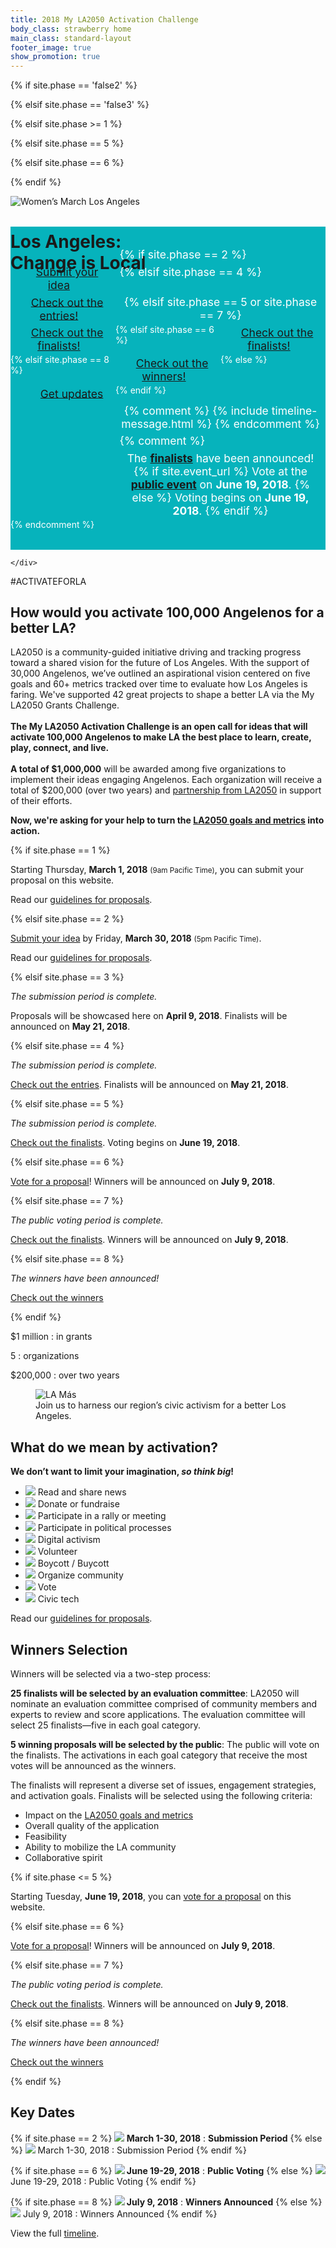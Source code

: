 ```yaml
---
title: 2018 My LA2050 Activation Challenge
body_class: strawberry home
main_class: standard-layout
footer_image: true
show_promotion: true
---
```


<script>
// (function() {
//   var figure = document.document.querySelector('.header-figure');
//   var categories = [
//     'banana',
//     'blueberry',
//     'lime',
//     'strawberry',
//     'live'
//   ];
//   var random = Math.floor(Math.random() * categories.length) + 0;
//   console.log(random);
//   link.setAttribute('href', '/' + categories[random] + '/');
// })();
</script>


<style>
/*.header-figure.has-caption.has-caption-details .caption .details a,
.header-figure.has-caption.has-caption-details .caption .details a strong {
  font-weight: 600;
}*/

.header-figure {
    --primary-color:   rgb(249, 160, 51); /* @tangerine */
    --secondary-color: rgb(237, 59, 136); /* @strawberry */

    --primary-color:   rgb(255, 194, 51); /* @banana */
    --secondary-color: rgb(237, 59, 136); /* @strawberry */

    --primary-color:   rgb(141, 208, 59); /* @lime */
    --secondary-color: rgb(237, 59, 136); /* @strawberry */

    --primary-color:   rgb(237, 59, 136); /* @strawberry */
    /*--primary-color: rgb(255, 59, 118);*/ /* @strawberry-orange */
    --secondary-color: rgb(255, 194, 51); /* @banana */

    --primary-color:   rgb(6, 179, 188); /* @blueberry */
    --secondary-color: rgb(255, 194, 51); /* @banana */
}
.header-figure h1 {

    --primary-color:   rgb(249, 160, 51); /* @tangerine */
    --secondary-color: rgb(237, 59, 136); /* @strawberry */

    --primary-color:   rgb(255, 194, 51); /* @banana */
    --secondary-color: rgb(237, 59, 136); /* @strawberry */

    --primary-color:   rgb(6, 179, 188); /* @blueberry */
    --secondary-color: rgb(255, 194, 51); /* @banana */

    --primary-color:   rgb(141, 208, 59); /* @lime */
    --secondary-color: rgb(237, 59, 136); /* @strawberry */

    --primary-color:   rgb(237, 59, 136); /* @strawberry */
    --primary-color:   rgb(255, 77, 154); /* @strawberry */
    /*--primary-color: rgb(255, 59, 118);*/ /* @strawberry-orange */
    --secondary-color: rgb(255, 194, 51); /* @banana */
}


@media (min-width: 70em) {
/*  body {
    padding-top: 10.5em;
  }
  .header-figure.has-caption.has-caption-details .caption .details {
    position: absolute;
    top: -5.25em;
    left: 0em;
    width: 100%;
    margin: 0;
    box-sizing: border-box;
  }*/
  .header-figure.has-caption.has-caption-details .caption {
    padding-bottom: 2.25em;
  }
/*  .header-figure.has-caption.has-caption-details h1 {
    top: 16.5rem;
    top: calc(16.5vw + 5.25rem);
    left: calc(33.3333% + 2.25rem)
  }*/
  .header-figure.has-caption.has-caption-details img {
    position: relative !important;
    /*top: 5.25em;*/
  }
}
/*@media (min-width: 100em) {
  .header-figure.has-caption.has-caption-details img {
    height: 45vw;
  }
}*/

/*@media (min-width: 70em) {
  .header-figure .caption h1 {
    font-size: 3vmax;
  }
  .header-figure .caption h1 span:first-child {
    display: block;
    font-size: 1.3em
  }
  .header-figure .caption h1 br {
    display: none;
  }
  .header-figure .caption h1 strong {
    font-size: 2.1875em;
    display: block;
  }
  .header-figure .caption h1 span:last-child {
    font-size: 2.1em;
  }
}*/
</style>

{% if site.phase == 'false2' %}
<style>
  .header-figure.has-caption.has-caption-details .caption .details {
    background: rgb(6, 179, 188); /* @blueberry */
    background: rgb(141, 208, 59); /* @lime */
    background: rgb(237, 59, 136); /* @strawberry */
    background: rgb(255, 194, 51); /* @banana */
    margin-top: -6.75em !important;
    padding-top: 2.25em;
    padding-bottom: 2.25em;
  }
/*  .header-figure.has-caption.has-caption-details .caption .details a,
  .header-figure.has-caption.has-caption-details .caption .details strong[style] {
    color: rgb(255, 224, 81) !important;  @bright-banana 
    color: white !important;
  }*/
</style>
{% elsif site.phase == 'false3' %}
<style media="false">
  .header-figure.has-caption.has-caption-details .caption .details {
    background: rgb(6, 179, 188); /* @blueberry */
    background: rgb(141, 208, 59); /* @lime */
    background: rgb(237, 59, 136); /* @strawberry */
  }
  .header-figure.has-caption.has-caption-details .caption .details a,
  .header-figure.has-caption.has-caption-details .caption .details span,
  .header-figure.has-caption.has-caption-details .caption .details strong {
    color: rgb(255, 224, 81) !important; /* @bright-banana */
    color: white !important;
  }
</style>
{% elsif site.phase >= 1 %}
<style>
  .disabled .header-figure.has-caption.has-caption-details .caption .details {
    background: rgb(141, 208, 59); /* @lime */
    background: rgb(237, 59, 136); /* @strawberry */
    background: white;
    background: transparent;
    background: rgb(6, 179, 188); /* @blueberry */
  }
  .disabled .header-figure.has-caption.has-caption-details .caption .details svg,
  .disabled .header-figure.has-caption.has-caption-details .caption .details,
  .disabled .header-figure.has-caption.has-caption-details .caption .details a,
  .disabled .header-figure.has-caption.has-caption-details .caption .details strong,
  .disabled .header-figure.has-caption.has-caption-details .caption .details strong[style] {
    color: rgb(255, 224, 81) !important; /* @bright-banana */
    color: rgb(237, 59, 136) !important; /* @strawberry */
    color: rgb(6, 179, 188) !important; /* @blueberry */
    color: white !important;
  }
  @media (min-width: 70em) {
    .header-figure.has-caption.has-caption-details {
      margin-bottom: -1.5em !important;
    }
    .header-figure.has-caption.has-caption-details + .activate-tag,
    .header-figure.has-caption.has-caption-details + .activate-tag + h2,
    .header-figure.has-caption.has-caption-details + .activate-tag + h2 + p {
      position: relative;
      z-index: 5;
    }
    .header-figure.has-caption.has-caption-details .caption .details {
      background: transparent;
      font-size: 2vmax;
    }
    .header-figure.has-caption.has-caption-details .caption {
      padding: 0;
    }
    .header-figure.has-caption.has-caption-details .caption .details {
      color: rgb(41, 41, 41) !important; /* @midnight */;
      color: white !important;
      position: absolute;
      bottom: 0;
      left: 0;
      margin: 0;
      width: 100vw;
      padding-bottom: 3em !important;
      border-bottom: 3em solid white;
    }
    .disabled .header-figure.has-caption.has-caption-details .caption .details .wrap {
      background-color: rgb(255, 194, 51); /* @banana */
      background-color: rgb(6, 179, 188); /* @blueberry */
      padding: 0.375em 0.75em;
      display: inline-block;
      line-height: 1;
    }


    .header-figure.has-caption.has-caption-details .caption .details .wrap {
      --disabled-background-image: linear-gradient(to top, transparent, transparent 5%, rgb(6, 179, 188) 5%, rgb(6, 179, 188) 65%, transparent 65%, transparent); /* @blueberry */
    }
    .disabled .header-figure.has-caption.has-caption-details .caption .details .wrap a {
    display: inline;
    font-style: italic;
    font-weight: 900; /* @black */
    text-transform: uppercase;
      text-decoration: none;
      background-image: linear-gradient(to top, transparent, transparent 5%, rgb(6, 179, 188) 5%, rgb(6, 179, 188) 65%, transparent 65%, transparent); /* @blueberry */
    }
/*    .header-figure.has-caption.has-caption-details .caption .details a {
      font-weight: bold;
    }*/



    @supports (text-shadow: 0 0 0 rgb(0, 0, 0)) {

      .disabled .header-figure.has-caption.has-caption-details .caption .details .wrap {
        position: relative;
        left: 0.2em;
        /*
        margin-right: 0.2em;
        */
        color: transparent;
        text-shadow: -0.2em 0 0 rgb(237, 59, 136); /* @strawberry */
      }
    }
  }
  .header-figure.has-caption.has-caption-details .caption .details svg path,
  .header-figure.has-caption.has-caption-details .caption .details svg line,
  .header-figure.has-caption.has-caption-details .caption .details svg polyline {
    stroke: currentColor;
  }
  @media (min-width: 70em) {
    .header-figure.has-caption.has-caption-details .caption .details {
      background: transparent;
      font-size: 1em;
    }
  }
</style>
{% elsif site.phase == 5 %}
<style>
  .header-figure.has-caption.has-caption-details .caption .details {
    background: rgb(6, 179, 188); /* @blueberry */
    background: rgb(141, 208, 59); /* @lime */
    background: rgb(249, 160, 51); /* @tangerine */
  }

</style>
{% elsif site.phase == 6 %}
<style>
  @media (min-width: 70em) {
    body {
      padding-top: 12.75em;
    }
    .header-figure.has-caption.has-caption-details .caption .details {
      top: -7.5em;
    }
  }
  .header-figure.has-caption.has-caption-details .caption .details {
    background: rgb(6, 179, 188); /* @blueberry */
  }

</style>
{% endif %}

<style>
  .header-figure.has-caption.has-caption-details .caption .details {
    display: grid;
    grid-template-columns: 1fr 1fr 1fr;
  }
  .header-figure.has-caption.has-caption-details .caption .details {
    /*font-size: 1em;*/
/*    text-align: center;
    display: block;*/
  }
  @media (min-width: 40em) {
/*    .header-figure.has-caption.has-caption-details .caption .details {
      padding-bottom: 6em !important;
    }*/
  }
/*  body main .header-figure .caption .details p.action,
  body main .header-figure .caption .details p:not(.action) {
    margin: 0 !important;
  }*/
  .header-figure .caption .details p.action {
    justify-self: end;
    align-self: center;
  }
  .header-figure .caption .details p.action a {
    margin-right: 0 !important;
  }
  .header-figure .caption .details p:not(.action) {
    justify-self: start;
    grid-column: 2 / -1;
  }
</style>


<div class="standard-figure has-caption header-figure has-caption-details">
  <img src="/assets/images/home/384-wide/womens-march-la.jpg" srcset="/assets/images/home/384-wide/womens-march-la.jpg 384w, /assets/images/home/512-wide/womens-march-la.jpg 512w, /assets/images/home/768-wide/womens-march-la.jpg 768w, /assets/images/home/1024-wide/womens-march-la.jpg 1024w, /assets/images/home/1536-wide/womens-march-la.jpg 1536w, /assets/images/home/2048-wide/womens-march-la.jpg 2048w" sizes="200vw" alt="Women’s March Los Angeles" />
  <div class="caption">
    <div>
      <!-- <h1>Los Angeles:<br /><strong>Change</strong> is&nbsp;Local</h1> -->
      <h1><span>Los Angeles:</span><br /><strong>Change</strong> <span>is&nbsp;Local</span></h1>

<div class="details">

{% if site.phase == 2 %}
<p class="action">
  <a href="{{ site.submission_url }}">Submit your idea</a>
</p>

{% elsif site.phase == 4 %}
<p class="action">
  <a href="/entries/" id="home-details-entries-link">Check out the entries!</a>
</p>

<script>
(function() {
  var link = document.getElementById('home-details-entries-link');
  var categories = [
    'learn',
    'create',
    'play',
    'connect',
    'live'
  ];
  var random = Math.floor(Math.random() * categories.length) + 0;
  console.log(random);
  if (link) link.setAttribute('href', '/' + categories[random] + '/');
})();
</script>
{% elsif site.phase == 5 or site.phase == 7 %}
<p class="action">
  <a href="/finalists/" id="home-details-entries-link">Check out the finalists!</a>
</p>
<script>
(function() {
  var link = document.getElementById('home-details-entries-link');
  var categories = [
    'learn',
    'create',
    'play',
    'connect',
    'live'
  ];
  var random = Math.floor(Math.random() * categories.length) + 0;
  console.log(random);
  if (link) link.setAttribute('href', '/' + categories[random] + '/finalists/');
})();
</script>
{% elsif site.phase == 6 %}
<p class="action">
  <a href="/finalists/" id="home-details-entries-link">Check out the finalists!</a>
</p>
<script>
(function() {
  var link = document.getElementById('home-details-entries-link');
  var categories = [
    'learn',
    'create',
    'play',
    'connect',
    'live'
  ];
  var random = Math.floor(Math.random() * categories.length) + 0;
  console.log(random);
  if (link) link.setAttribute('href', '/' + categories[random] + '/finalists/');
})();
</script>
{% elsif site.phase == 8 %}
<p class="action">
  <a href="/winners/">Check out the winners!</a>
</p>
{% else %}
<p class="action">
  <a href="{{ site.mailing_list_url }}">Get updates</a>
</p>
{% endif %}

{% comment %}
{% include timeline-message.html %}
{% endcomment %}

{% comment %}
<p>
  The <strong style=""><a href="/finalists/">finalists</a></strong> have been announced!
  {% if site.event_url %}
  <span class="avoid-break">
    Vote at the <strong style=""><a href="/event/">public event</a></strong> on <strong>June 19, 2018</strong>.
  </span>
  {% else %}
  <span class="avoid-break">
    Voting begins on
    <span class="avoid-break">
      <strong>June 19, 2018</strong>.
    </span>
  </span>
  {% endif %}
</p>
{% endcomment %}

</div><!-- /.details -->

    </div>
  </div>
</div>

<style>
body main .header-figure.has-caption.has-caption-details .caption .details {
  display: block;
  text-align: center !important;
}
.header-figure .caption .details p.action,
.header-figure .caption .details p:not(.action) {
  font-size: 1.25em;
  text-align: center !important;
  /*display: inline-block;*/
  /*text-align: left !important;*/
  margin: 0.1875em 0.375em !important;
}
.header-figure .caption .details p.action {
}
/*body main .header-figure .caption .details p:not(.action) {
  margin-top: 0.75em !important;
  margin-left: 0em !important;
}*/

@media (min-width: 70em) {
  body main .header-figure.has-caption.has-caption-details .caption .details {
    padding-bottom: 3.75em !important;
    padding-bottom: 3.75vmax !important;
  }
  .header-figure .caption .details p.action,
  body main .header-figure .caption .details p:not(.action) {
    font-size: 1.75vmax;
  }
}
/*@media (min-width: 70em) {
  body main .header-figure.has-caption.has-caption-details .caption .details {
    display: grid;
    grid-template-columns: 1fr 1fr 1fr;
    grid-gap: 3em;
    padding-bottom: 3.75em !important;
    padding-bottom: 6vmax !important;
  }
  .header-figure .caption .details p.action,
  body main .header-figure .caption .details p:not(.action) {
    margin: 0 !important;
    font-size: 1.75vmax;
  }
  .header-figure .caption .details p.action {
    text-align: right !important;
  }
  .header-figure .caption .details p:not(.action) {
    text-align: left !important;
  }
}*/
.header-figure .caption .details {
  background-color: rgb(6, 179, 188); /* @blueberry */
  color: white;
}
.header-figure .caption .details .action a {
  background-color: transparent;
  border-color: white;
    border-color: rgb(46, 219, 228); /* @bright-blueberry */
  padding: 0.375em 0.75em;
  text-transform: none;
  margin-right: 1.5em;
  letter-spacing: 0;
}
.header-figure .caption .details .action a:hover,
.header-figure .caption .details .action a:active,
.header-figure .caption .details .action a:focus {
  background: white;
  border-color: rgb(46, 219, 228); /* @bright-blueberry */
  color: rgb(46, 219, 228); /* @bright-blueberry */
}
@media (min-width: 70em) {
  .header-figure .caption .details .action a {
    border-color: rgb(46, 219, 228); /* @bright-blueberry */

    background-color: var(--primary-color);
    border-color: var(--primary-color);
    color: white;
  }
  .header-figure .caption .details .action a:hover,
  .header-figure .caption .details .action a:active,
  .header-figure .caption .details .action a:focus {
    border-color: var(--primary-color);
    background-color: white;
    color: var(--primary-color);
  }
}
/*@media (min-width: 70em) {
  .header-figure .caption .details .action a {
    border-color: var(--primary-color);
    background-color: var(--primary-color);
    color: white;
  }
  .header-figure .caption .details .action a:hover,
  .header-figure .caption .details .action a:active,
  .header-figure .caption .details .action a:focus {
    border-color: var(--primary-color);
    background-color: white;
    color: var(--primary-color)
  }
}*/
</style>



<!-- <hr style="margin-top: -1.5em" /> -->

<p class="activate-tag">#ACTIVATEFORLA</p>

<h2>
  <span class="avoid-break">How would</span>
  <span class="avoid-break">you activate</span>
  <span class="avoid-break">100,000 Angelenos</span>
  <span class="avoid-break">
    for a <span class="avoid-break">better LA?</span>
  </span>
</h2>

LA2050 is a community-guided initiative driving and tracking progress toward a shared vision for the future of Los Angeles. With the support of 30,000 Angelenos, we’ve outlined an aspirational vision centered on five goals and 60+ metrics tracked over time to evaluate how Los Angeles is faring. We've supported 42 great projects to shape a better LA via the My LA2050 Grants Challenge.<br /><br /><strong>The My LA2050 Activation Challenge is an open call for ideas that will activate 100,000 Angelenos to make LA the best place to learn, create, play, connect, and live.<br /><br />A total of $1,000,000</strong> will be awarded among five organizations to implement their ideas engaging Angelenos. Each organization will receive a total of $200,000 (over two years) and [partnership from LA2050](/about/#la2050-partnership) in support of their efforts.

<strong>Now, we're asking for your help to turn the [LA2050 goals and metrics](/about/#goals) into action.</strong>

{% if site.phase == 1 %}

Starting Thursday, <strong>March 1, 2018</strong> <small>(9am Pacific Time)</small>, you can submit your proposal on this website.

Read our <a href="/submit/#guidelines">guidelines for proposals</a>.

{% elsif site.phase == 2 %}

<a href="{{ site.submission_url }}">Submit your idea</a> by Friday, **March 30, 2018** <small>(5pm Pacific Time)</small>.

Read our <a href="/submit/#guidelines">guidelines for proposals</a>.

{% elsif site.phase == 3 %}

<p>
  <em>The submission period is complete.</em>
</p>
<p>
  Proposals will be showcased here on <strong>April 9, 2018</strong>. Finalists will be announced on
  <span class="avoid-break">
    <strong>May 21, 2018</strong>.
  </span>
</p>

{% elsif site.phase == 4 %}


<p>
  <em>The submission period is complete.</em>
</p>
<p>
  <a href="/entries/">Check out the entries</a>.
  Finalists will be announced on
  <span class="avoid-break">
    <strong>May 21, 2018</strong>.
  </span>
</p>

{% elsif site.phase == 5 %}

<p>
  <em>The submission period is complete.</em>
</p>
<p>
  <a href="/finalists/">Check out the finalists</a>.
  Voting begins on
  <span class="avoid-break">
    <strong>June 19, 2018</strong>.
  </span>
</p>

{% elsif site.phase == 6 %}

<p>
  <a href="/finalists/">Vote for a proposal</a>!
  Winners will be announced on 
  <span class="avoid-break">
    <strong>July 9, 2018</strong>.
  </span>
</p>

{% elsif site.phase == 7 %}

<p>
  <em>The public voting period is complete.</em>
</p>
<p>
  <a href="/finalists/">Check out the finalists</a>.
  Winners will be announced on 
  <span class="avoid-break">
    <strong>July 9, 2018</strong>.
  </span>
</p>

{% elsif site.phase == 8 %}

<p><em>The winners have been announced!</em></p>
<p><a href="/winners/">Check out the winners</a></p>

{% endif %}


<div class="numbers" markdown="1">
$1 million
: in grants

5
: organizations

$200,000
: over two years
</div>


<figure class="standard-figure has-caption">
  <img src="/assets/images/home/384-wide/lamas.jpg" srcset="/assets/images/home/384-wide/lamas.jpg 384w, /assets/images/home/512-wide/lamas.jpg 512w, /assets/images/home/768-wide/lamas.jpg 768w, /assets/images/home/1024-wide/lamas.jpg 1024w, /assets/images/home/1536-wide/lamas.jpg 1536w, /assets/images/home/2048-wide/lamas.jpg 2048w" sizes="100vw" alt="LA Más" />
  <figcaption class="caption"><span>Join us to harness our region’s civic activism for a better Los Angeles.</span></figcaption>
</figure>


<section class="standard-section activation-examples"><div markdown="1">

## What do we mean by activation?

<strong>
  We don’t want to limit your imagination, <em>so think big</em>!
</strong>

* ![](/assets/images/examples/share-news.svg) Read and share news
* ![](/assets/images/examples/donate.svg) Donate or fundraise
* ![](/assets/images/examples/rally.svg) Participate in a rally or meeting
* ![](/assets/images/examples/political-process.svg) Participate in political processes
* ![](/assets/images/examples/digital-activism.svg) Digital activism
* ![](/assets/images/examples/volunteer.svg) Volunteer
* ![](/assets/images/examples/boycott.svg) Boycott / Buycott
* ![](/assets/images/examples/organize-community.svg) Organize community
* ![](/assets/images/examples/vote.svg) Vote
* ![](/assets/images/examples/civic-tech.svg) Civic tech

Read our [guidelines for proposals](/submit/#guidelines).

</div></section>


## Winners Selection

Winners will be selected via a two-step process:

**25 finalists will be selected by an evaluation committee**: LA2050 will nominate an evaluation committee comprised of community members and experts to review and score applications. The evaluation committee will select 25 finalists—five in each goal category.

**5 winning proposals will be selected by the public**: The public will vote on the finalists. The activations in each goal category that receive the most votes will be announced as the winners.

The finalists will represent a diverse set of issues, engagement strategies, and activation goals. Finalists will be selected using the following criteria:

* Impact on the [LA2050 goals and metrics](/about/#goals)
* Overall quality of the application
* Feasibility
* Ability to mobilize the LA community
* Collaborative spirit

{% if site.phase <= 5 %}

Starting Tuesday, <strong>June 19, 2018</strong>, you can [vote for a proposal](/vote/) on this website.

{% elsif site.phase == 6 %}

<p>
  <a href="/finalists/">Vote for a proposal</a>!
  Winners will be announced on 
  <span class="avoid-break">
    <strong>July 9, 2018</strong>.
  </span>
</p>

{% elsif site.phase == 7 %}

<p>
  <em>The public voting period is complete.</em>
</p>
<p>
  <a href="/finalists/">Check out the finalists</a>.
  Winners will be announced on 
  <span class="avoid-break">
    <strong>July 9, 2018</strong>.
  </span>
</p>

{% elsif site.phase == 8 %}

<p><em>The winners have been announced!</em></p>
<p><a href="/winners/">Check out the winners</a></p>

{% endif %}

<style>
  @media (min-width: 70em) {
    .header-figure.has-caption.has-caption-details {
      margin-bottom: 1.5em !important;
      display: grid;
      margin-top: -9.75em !important;
    }
    .header-figure.has-caption.has-caption-details img,
    .header-figure.has-caption.has-caption-details .caption {
      grid-column: 1 / -1;
      grid-row: 1 / -1;
    }
    body main .header-figure.has-caption.has-caption-details .caption {
      padding-top: 13.5em;
      /*padding-top: 22.5vw;*/
    }
    body main .header-figure.has-caption.has-caption-details .caption h1 {
      position: relative !important;
      top: auto !important;
      left: auto !important;
      width: auto !important;
    }
    body main .header-figure.has-caption.has-caption-details .caption .details {
      position: relative !important;
      top: auto !important;
      left: auto !important;
      border-bottom-width: 0 !important;
    }
    .header-figure.has-caption.has-caption-details img {
      top: 0 !important;
      height: 60vw !important;
      object-position: top !important;
    }
    .header-figure.has-caption::before {
      background:
        linear-gradient(195deg, rgba(0, 0, 0, 0.75), rgba(0, 0, 0, 0) 35%, rgba(0, 0, 0, 0)), linear-gradient(to bottom right, rgba(0, 0, 0, 0.25), rgba(0, 0, 0, 0) 35%, rgba(0, 0, 0, 0));
    }
  }
</style>

<section class="standard-section timeline" id="dates"><div markdown="1">

## Key Dates

{% if site.phase == 2 %}
**![](/assets/images/timeline/strawberry/submission.svg) March 1-30, 2018**
: **Submission Period**
{% else %}
![](/assets/images/timeline/submission.svg) March 1-30, 2018
: Submission Period
{% endif %}

{% if site.phase == 6 %}
**![](/assets/images/timeline/strawberry/voting.svg) June 19-29, 2018**
: **Public Voting**
{% else %}
![](/assets/images/timeline/voting.svg) June 19-29, 2018
: Public Voting
{% endif %}

{% if site.phase == 8 %}
**![](/assets/images/timeline/strawberry/winners.svg) July 9, 2018**
: **Winners Announced**
{% else %}
![](/assets/images/timeline/winners.svg) July 9, 2018
: Winners Announced
{% endif %}


View the full [timeline](/timeline).

</div></section>


